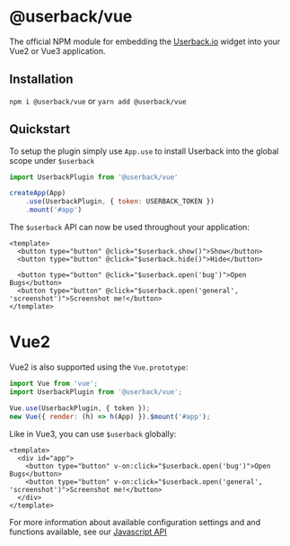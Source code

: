 # @userback/vue
The official NPM module for embedding the [Userback.io](https://userback.io) widget into your Vue2 or Vue3 application.

## Installation
`npm i @userback/vue` or `yarn add @userback/vue`

## Quickstart

To setup the plugin simply use `App.use` to install Userback into the global scope under `$userback`
``` javascript
import UserbackPlugin from '@userback/vue'

createApp(App)
    .use(UserbackPlugin, { token: USERBACK_TOKEN })
    .mount('#app')
```

The `$userback` API can now be used throughout your application:
``` vue
<template>
  <button type="button" @click="$userback.show()">Show</button>
  <button type="button" @click="$userback.hide()">Hide</button>

  <button type="button" @click="$userback.open('bug')">Open Bugs</button>
  <button type="button" @click="$userback.open('general', 'screenshot')">Screenshot me!</button>
</template>
```

# Vue2

Vue2 is also supported using the `Vue.prototype`:
``` javascript
import Vue from 'vue';
import UserbackPlugin from '@userback/vue';

Vue.use(UserbackPlugin, { token });
new Vue({ render: (h) => h(App) }).$mount('#app');
```

Like in Vue3, you can use `$userback` globally:
``` vue
<template>
  <div id="app">
    <button type="button" v-on:click="$userback.open('bug')">Open Bugs</button>
    <button type="button" v-on:click="$userback.open('general', 'screenshot')">Screenshot me!</button>
  </div>
</template>
```

For more information about available configuration settings and and functions available, see our [Javascript API](https://support.userback.io/en/articles/5209252-javascript-api)
